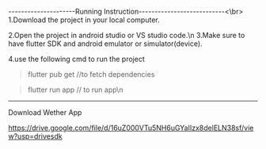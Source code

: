---------------------Running Instruction---------------------------<\br> 1.Download the project in your local computer.


 2.Open the project in android studio or VS studio code.\n 3.Make sure to have flutter SDK and android emulator or simulator(device).

 4.use the following cmd to run the project 
 
 >flutter pub get //to fetch dependencies
 
 >flutter run app // to run app\n

--------------------------------------------------------------------


Download Wether App 


https://drive.google.com/file/d/16uZ000VTu5NH6uGYaIIzx8delELN38sf/view?usp=drivesdk


